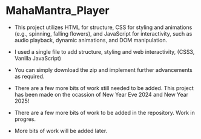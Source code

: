 # MahaMantra_Player

- This project utilizes HTML for structure, CSS for styling and animations (e.g., spinning, falling flowers), and JavaScript for interactivity, such as audio playback, dynamic animations, and DOM manipulation.

- I used a single file to add structure, styling and web interactivity, (CSS3, Vanilla JavaScript)
  
- You can simply download the zip and implement further advancements as required.  

- There are a few more bits of work still needed to be added. This project has been made on the ocassion of New Year Eve 2024 and New Year 2025!

- There are a few more bits of work to be added in the repository. Work in progres.   
- More bits of work will be added later. 
  
   
